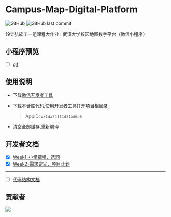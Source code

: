 # Campus-Map-Digital-Platform

![GitHub](https://img.shields.io/github/license/luzhixing12345/Campus-Map-Digital-Platform)
![GitHub last commit](https://img.shields.io/github/last-commit/luzhixing12345/Campus-Map-Digital-Platform)

19计弘软工一组课程大作业 : 武汉大学校园地图数字平台（微信小程序）

## 小程序预览

- [ ] [gif](gif)

## 使用说明

- 下载[微信开发者工具](https://developers.weixin.qq.com/miniprogram/dev/devtools/download.html)
- 下载本仓库代码,使用开发者工具打开项目根目录

  > AppID: `wx1da74111d21bd6a6`

- 清空全部缓存,重新编译

## 开发者文档

- [x] [Week1-小组章程，选题](docs/Week1-%E5%B0%8F%E7%BB%84%E7%AB%A0%E7%A8%8B%EF%BC%8C%E9%80%89%E9%A2%98/)
- [x] [Week2-需求定义，项目计划](docs/Week2-需求定义，项目计划)

---

- [ ] [代码结构文档](docs/code-structure.md)

## 贡献者

<a href="https://github.com/luzhixing12345/Campus-Map-Digital-Platform/graphs/contributors">
  <img src="https://contrib.rocks/image?repo=luzhixing12345/Campus-Map-Digital-Platform" />
</a>